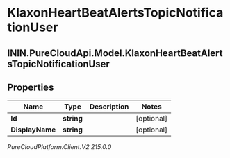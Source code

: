 # KlaxonHeartBeatAlertsTopicNotificationUser

## ININ.PureCloudApi.Model.KlaxonHeartBeatAlertsTopicNotificationUser

## Properties

|Name | Type | Description | Notes|
|------------ | ------------- | ------------- | -------------|
| **Id** | **string** |  | [optional] |
| **DisplayName** | **string** |  | [optional] |



_PureCloudPlatform.Client.V2 215.0.0_
